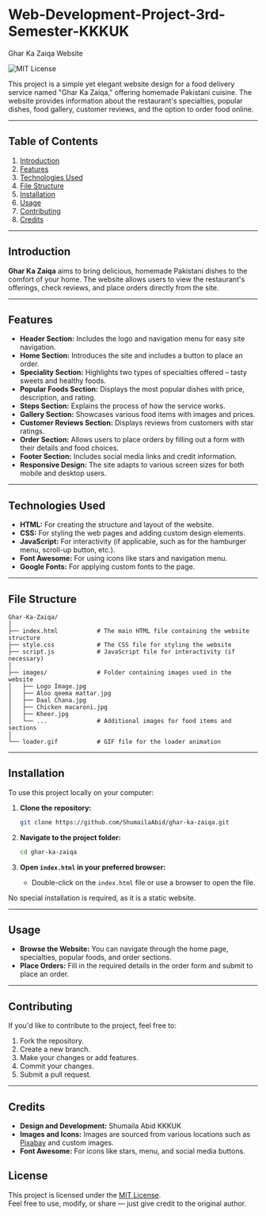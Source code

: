 # Web-Development-Project-3rd-Semester-KKKUK

Ghar Ka Zaiqa Website

![MIT License](https://img.shields.io/badge/License-MIT-green.svg)

This project is a simple yet elegant website design for a food delivery service named "Ghar Ka Zaiqa," offering homemade Pakistani cuisine. The website provides information about the restaurant's specialties, popular dishes, food gallery, customer reviews, and the option to order food online.

---

## Table of Contents

1. [Introduction](#introduction)
2. [Features](#features)
3. [Technologies Used](#technologies-used)
4. [File Structure](#file-structure)
5. [Installation](#installation)
6. [Usage](#usage)
7. [Contributing](#contributing)
8. [Credits](#credits)

---

## Introduction

**Ghar Ka Zaiqa** aims to bring delicious, homemade Pakistani dishes to the comfort of your home. The website allows users to view the restaurant's offerings, check reviews, and place orders directly from the site.

---

## Features

- **Header Section:** Includes the logo and navigation menu for easy site navigation.
- **Home Section:** Introduces the site and includes a button to place an order.
- **Speciality Section:** Highlights two types of specialties offered – tasty sweets and healthy foods.
- **Popular Foods Section:** Displays the most popular dishes with price, description, and rating.
- **Steps Section:** Explains the process of how the service works.
- **Gallery Section:** Showcases various food items with images and prices.
- **Customer Reviews Section:** Displays reviews from customers with star ratings.
- **Order Section:** Allows users to place orders by filling out a form with their details and food choices.
- **Footer Section:** Includes social media links and credit information.
- **Responsive Design:** The site adapts to various screen sizes for both mobile and desktop users.

---

## Technologies Used

- **HTML:** For creating the structure and layout of the website.
- **CSS:** For styling the web pages and adding custom design elements.
- **JavaScript:** For interactivity (if applicable, such as for the hamburger menu, scroll-up button, etc.).
- **Font Awesome:** For using icons like stars and navigation menu.
- **Google Fonts:** For applying custom fonts to the page.

---

## File Structure

```
Ghar-Ka-Zaiqa/
│
├── index.html           # The main HTML file containing the website structure
├── style.css            # The CSS file for styling the website
├── script.js            # JavaScript file for interactivity (if necessary)
│
├── images/              # Folder containing images used in the website
│   ├── Logo Image.jpg
│   ├── Aloo qeema mattar.jpg
│   ├── Daal Chana.jpg
│   ├── Chicken macaroni.jpg
│   ├── Kheer.jpg
│   └── ...              # Additional images for food items and sections
│
└── loader.gif           # GIF file for the loader animation
```

---

## Installation

To use this project locally on your computer:

1. **Clone the repository:**
   ```bash
   git clone https://github.com/ShumailaAbid/ghar-ka-zaiqa.git
   ```

2. **Navigate to the project folder:**
   ```bash
   cd ghar-ka-zaiqa
   ```

3. **Open `index.html` in your preferred browser:**
   - Double-click on the `index.html` file or use a browser to open the file.

No special installation is required, as it is a static website.

---

## Usage

- **Browse the Website:** You can navigate through the home page, specialties, popular foods, and order sections.
- **Place Orders:** Fill in the required details in the order form and submit to place an order.

---

## Contributing

If you'd like to contribute to the project, feel free to:

1. Fork the repository.
2. Create a new branch.
3. Make your changes or add features.
4. Commit your changes.
5. Submit a pull request.

---

## Credits

- **Design and Development:** Shumaila Abid KKKUK
- **Images and Icons:** Images are sourced from various locations such as [Pixabay](https://pixabay.com/) and custom images.
- **Font Awesome:** For icons like stars, menu, and social media buttons.

##  License

This project is licensed under the [MIT License](LICENSE).  
Feel free to use, modify, or share — just give credit to the original author.
